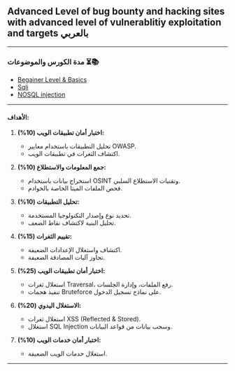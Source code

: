 ## Advanced Level of bug bounty and hacking sites with advanced level of vulnerablitiy exploitation and targets بالعربي
 

---

### مدة الكورس والموضوعات ⏳📚  
 
- [Begainer Level & Basics](https://github.com/abda1ra7man/Advanced-Level-of-bug-bounty-and-hacking-sites/tree/main/1-Begainer%20Level%20%26%20Basics)  
- [Sqli](https://github.com/abda1ra7man/Advanced-Level-of-bug-bounty-and-hacking-sites/tree/main/2-SQLi)  
- [NOSQL injection]([https://github.com/abda1ra7man/Advanced-Level-of-bug-bounty-and-hacking-sites/tree/main/3-NOSQL%20injuctin])  

---


#### الأهداف:  

1. **اختبار أمان تطبيقات الويب (10%):**  
   - تحليل التطبيقات باستخدام معايير OWASP.  
   - اكتشاف الثغرات في تطبيقات الويب.  

2. **جمع المعلومات والاستطلاع (10%):**  
   - استخراج بيانات باستخدام OSINT وتقنيات الاستطلاع السلبي.  
   - فحص الملفات الميتا الخاصة بالخوادم.  

3. **تحليل التطبيقات (10%):**  
   - تحديد نوع وإصدار التكنولوجيا المستخدمة.  
   - تحليل البنية لاكتشاف نقاط الضعف.  

4. **تقييم الثغرات (15%):**  
   - اكتشاف واستغلال الإعدادات الضعيفة.  
   - تجاوز آليات المصادقة الضعيفة.  

5. **اختبار أمان تطبيقات الويب (25%):**  
   - استغلال ثغرات Traversal، رفع الملفات، وإدارة الجلسات.  
   - تنفيذ هجمات Bruteforce على نماذج تسجيل الدخول.  

6. **الاستغلال اليدوي (20%):**  
   - استغلال ثغرات XSS (Reflected & Stored).  
   - استغلال SQL Injection وسحب بيانات من قواعد البيانات.  

7. **اختبار أمان خدمات الويب (10%):**  
   - استغلال خدمات الويب الضعيفة.  

---
